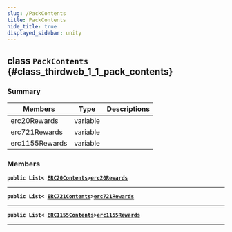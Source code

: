 ```yaml
---
slug: /PackContents
title: PackContents
hide_title: true
displayed_sidebar: unity
---
```


## class `PackContents` {#class_thirdweb_1_1_pack_contents}

### Summary

| Members        | Type     | Descriptions |
| -------------- | -------- | ------------ |
| erc20Rewards   | variable |              |
| erc721Rewards  | variable |              |
| erc1155Rewards | variable |              |

### Members

**`public List< `[`ERC20Contents`](docs/unity/ERC20Contents.md#class_thirdweb_1_1_e_r_c20_contents)`>`[`erc20Rewards`](#class_thirdweb_1_1_pack_contents_1a4bf6e325748b155a1dc383aa4206e7b3)**

---

**`public List< `[`ERC721Contents`](docs/unity/ERC721Contents.md#class_thirdweb_1_1_e_r_c721_contents)`>`[`erc721Rewards`](#class_thirdweb_1_1_pack_contents_1a86580d5381002ff206085ab66c729e6a)**

---

**`public List< `[`ERC1155Contents`](docs/unity/ERC1155Contents.md#class_thirdweb_1_1_e_r_c1155_contents)`>`[`erc1155Rewards`](#class_thirdweb_1_1_pack_contents_1aa8ed7589fb104747dcd1475340fee713)**

---
